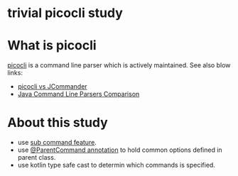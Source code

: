 trivial picocli study
====

# What is picocli

[picocli](http://picocli.info/) is a command line parser which is actively maintained.
See also blow links:

- [picocli vs JCommander](https://github.com/remkop/picocli/wiki/picocli-vs-JCommander)
- [Java Command Line Parsers Comparison](https://github.com/remkop/picocli/wiki/CLI-Comparison)

# About this study

- use [sub command feature](http://picocli.info/#_subcommands).
- use [@ParentCommand annotation](http://picocli.info/#__code_parentcommand_code_annotation) to hold common options defined in parent class.
- use kotlin type safe cast to determin which commands is specified.
